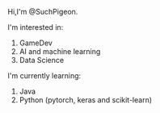 Hi,I'm @SuchPigeon.

I'm interested in:
  1. GameDev
  2. AI and machine learning
  3. Data Science
     
I'm currently learning:
  1. Java
  2. Python (pytorch, keras and scikit-learn)
